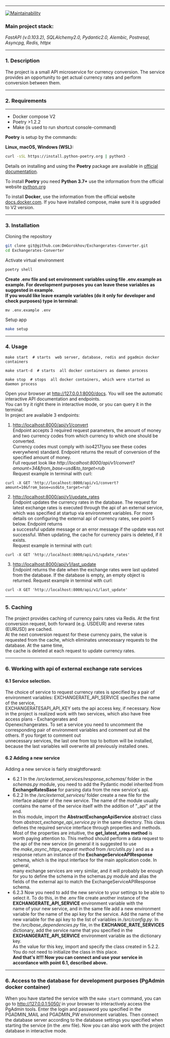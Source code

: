 
___
[![Maintainability](https://api.codeclimate.com/v1/badges/8ef4277f4b10d1603ffe/maintainability)](https://codeclimate.com/github/DmGorokhov/Exchangerates-Converter/maintainability)
### Main project stack:
*FastAPI (v.0.103.2), SQLAlchemy2.0, Pydantic2.0, Alembic, Postresql, Asyncpg, Redis, httpx*

___
### 1. Description
The project is a small API microservice for currency conversion. The service provides an opportunity to get actual currency rates and perform conversion between them.
___
### 2. Requirements
___
* Docker compose V2
* Poetry >1.2.2
* Make (is used to run shortcut console-command)

**Poetry** is setup by the commands:

**Linux, macOS, Windows (WSL):**

```bash
curl -sSL https://install.python-poetry.org | python3 -
```

Details on installing and using the **Poetry** package are available in [official documentation](https://python-poetry.org/docs/).

To install **Poetry** you need **Python 3.7+** use the information from the official website [python.org](https://www.python.org/downloads/)

To install **Docker**, use the information from the official website [docs.docker.com](https://docs.docker.com/engine/install/).
If you have installed compose, make sure it is upgraded to V2 version.

---

### 3. Installation

Cloning the repository

```bash
git clone git@github.com:DmGorokhov/Exchangerates-Converter.git
cd Exchangerates-Converter
```

Activate virtual environment

```bash
poetry shell
```
**Create .env file and set environment variables using file .env.example as example.
For development purposes you can leave these variables as suggested in example.  
If you would like leave example variables (do it only for developer and check purposes) type in terminal:**
```commandline
mv .env.example .env
```

Setup app
```bash
make setup
```
___
### 4. Usage

```
make start  # starts  web server, database, redis and pgadmin docker containers
```
```
make start-d  # starts  all docker containers as daemon process
```
```
make stop  # stops  all docker containers, which were started as daemon process
```

Open your browser at http://127.0.0.1:8000/docs.
You will see the automatic interactive API documentation and endpoints.  
You can try it right there in interactive mode, or you can query it in the terminal.  
In project are available 3 endpoints:
1. [http://localhost:8000/api/v1/convert]()  
Endpoint accepts 3 required request parameters, 
the amount of money and two currency codes from which currency to which one should be converted.  
Currency codes must comply with iso4217(you see these codes everywhere) standard.
Endpoint returns the result of conversion
of the specified amount of money.  
Full requset look like *http://localhost:8000/api/v1/convert?amount=34&from_base=usd&to_target=rub*  
Request example in terminal with curl:  
```
curl -X GET 'http://localhost:8000/api/v1/convert?amount=10&from_base=usd&to_target=rub'
```

2. [http://localhost:8000/api/v1/update_rates]()  
Endpoint updates the currency rates in the database. 
The request for latest exchange rates is executed through the api of an external service,  
which was specified at startup via environment variables. For more details on configuring 
the external api of currency rates, see point 5 below. Endpoint returns  
a successful update message or an error message if the update was not successful. When updating, the cache for 
currency pairs is deleted, if it exists.  
Request example in terminal with curl:  
```
curl -X GET 'http://localhost:8000/api/v1/update_rates'
```
3. [http://localhost:8000/api/v1/last_update]()  
Endpoint returns the date when the exchange rates were last updated from the database. 
If the database is empty, an empty object is returned.
Request example in terminal with curl:  
```
curl -X GET 'http://localhost:8000/api/v1/last_update'
```
___
### 5. Caching
The project provides caching of currency pairs rates via Redis. At the first conversion request, both forward (e.g. USDEUR) and reverse rates (EURUSD) are cached.  
At the next conversion request for these currency pairs, the value is requested from the cache, which eliminates unnecessary requests to the database. At the same time,  
the cache is deleted at each request to update currency rates.
___
### 6. Working with api of external exchange rate services
#### 6.1 Service selection.
The choice of service to request currency rates is specified by a pair of environment variables:
EXCHANGERATE_API_SERVICE specifies the name of the service,  
EXCHANGERATESAPI_API_KEY sets the api access key, if necessary.
Now in the project is realized work with two services, which also have free access plans - Exchangerates and  
Openexchangerates. To set a service you need to uncomment the corresponding pair of environment variables and
comment out all the others. If you forget to comment out  
unnecessary services, the last one from top to bottom will be installed, because the last variables will 
overwrite all previously installed ones.

#### 6.2 Adding a new service
Adding a new service is fairly straightforward:
-  6.2.1 In the */src/external_services/response_schemas/* folder in the *schemas.py* module, you need to 
add the Pydantic model inherited from **ExchangeRatesBase** for parsing data from the new service's api. 
- 6.2.2  In the */src/external_services/* folder create a new file for the interface adapter of the new service.
The name of the module usually contains the name of the service itself with the addition of "_api" at the end.  
In this module, import the **AbstractExchangeApiService** abstract class from *abstract_exchange_api_service.py* in
the same directory. This class defines the required service interface through properties and methods.  
Most of the properties are intuitive, the **get_latest_rates method** is worth paying attention to.
This method should perform a data request to the api of the new service 
(in general it is suggested to use  
the *make_async_httpx_request method* from */src/utils.py* ) and as
a response return an instance of the **ExchangeServiceAPIResponse** schema, which is the input interface for the 
main application code. In general,  
many exchange services are very similar, and it will probably be enough
for you to define the schema in the schemas.py module and alias the fields of the external api to match the 
ExchangeServiceAPIResponse schema.
- 6.2.3 Now you need to add the new service to your settings to be able to select it.
To do this, in the .env file create another instance of the **EXCHANGERATE_API_SERVICE** environment 
variable with the  
name of your new service, and in the same file add a new environment variable for
the name of the api key for the service. Add the name of the new variable for the api key to the list 
of variables in */src/config.py*.  In the */src/base_dependencies.py* file, in the **EXCHANGE_RATE_SERVICES** 
dictionary, add the service name that you specified in the **EXCHANGERATE_API_SERVICE** environment variable
as the dictionary key.  
As the value for this key, import and specify the class created in 5.2.2. 
You do not need to initialize the class in this place.  
**And that's it!!! Now you can connect and use your service in accordance with point 6.1, described above.**

___
### 6. Access to the database for development purposes (PgAdmin docker container)
When you have started the service with the ```make start``` command, you can 
go to http://127.0.0.1:5050/ in your browser to interactively access the PgAdmin tools. 
Enter the login and password you specified in the PGADMIN_MAIL and PGADMIN_PW environment variables. 
Then connect the database server according to the database settings you specified when starting
the service (in the .env file). Now you can also work with the project database in interactive mode.
